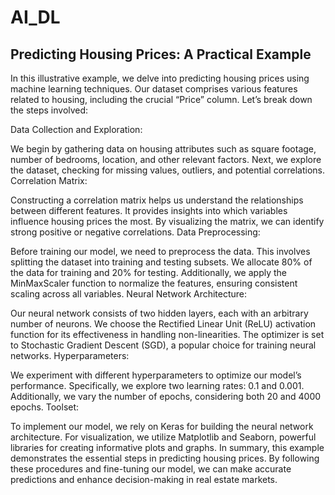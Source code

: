 # AI_DL

## Predicting Housing Prices: A Practical Example
In this illustrative example, we delve into predicting housing prices using machine learning techniques. Our dataset comprises various features related to housing, including the crucial “Price” column. Let’s break down the steps involved:

Data Collection and Exploration:

We begin by gathering data on housing attributes such as square footage, number of bedrooms, location, and other relevant factors.
Next, we explore the dataset, checking for missing values, outliers, and potential correlations.
Correlation Matrix:

Constructing a correlation matrix helps us understand the relationships between different features. It provides insights into which variables influence housing prices the most.
By visualizing the matrix, we can identify strong positive or negative correlations.
Data Preprocessing:

Before training our model, we need to preprocess the data.
This involves splitting the dataset into training and testing subsets. We allocate 80% of the data for training and 20% for testing.
Additionally, we apply the MinMaxScaler function to normalize the features, ensuring consistent scaling across all variables.
Neural Network Architecture:

Our neural network consists of two hidden layers, each with an arbitrary number of neurons.
We choose the Rectified Linear Unit (ReLU) activation function for its effectiveness in handling non-linearities.
The optimizer is set to Stochastic Gradient Descent (SGD), a popular choice for training neural networks.
Hyperparameters:

We experiment with different hyperparameters to optimize our model’s performance.
Specifically, we explore two learning rates: 0.1 and 0.001.
Additionally, we vary the number of epochs, considering both 20 and 4000 epochs.
Toolset:

To implement our model, we rely on Keras for building the neural network architecture.
For visualization, we utilize Matplotlib and Seaborn, powerful libraries for creating informative plots and graphs.
In summary, this example demonstrates the essential steps in predicting housing prices. By following these procedures and fine-tuning our model, we can make accurate predictions and enhance decision-making in real estate markets.
